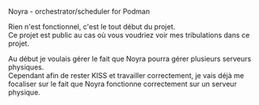 Noyra - orchestrator/scheduler for Podman

Rien n'est fonctionnel, c'est le tout début du projet.  
Ce projet est public au cas où vous voudriez voir mes tribulations dans ce projet.

Au début je voulais gérer le fait que Noyra pourra gérer plusieurs serveurs physiques.  
Cependant afin de rester KISS et travailler correctement, je vais déjà me focaliser sur le fait que Noyra fonctionne correctement sur un serveur physique.
